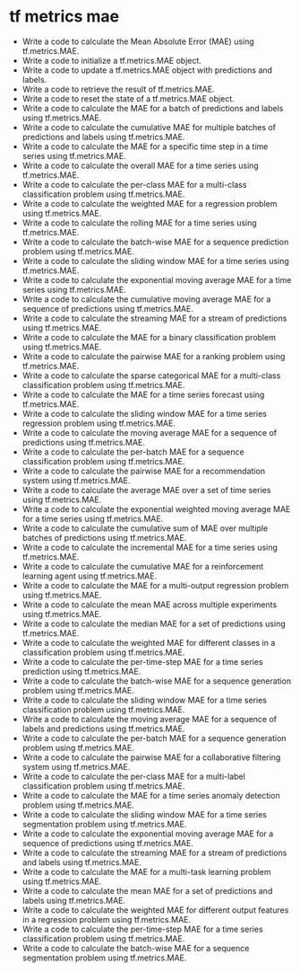 # tf metrics mae

- Write a code to calculate the Mean Absolute Error (MAE) using tf.metrics.MAE.
- Write a code to initialize a tf.metrics.MAE object.
- Write a code to update a tf.metrics.MAE object with predictions and labels.
- Write a code to retrieve the result of tf.metrics.MAE.
- Write a code to reset the state of a tf.metrics.MAE object.
- Write a code to calculate the MAE for a batch of predictions and labels using tf.metrics.MAE.
- Write a code to calculate the cumulative MAE for multiple batches of predictions and labels using tf.metrics.MAE.
- Write a code to calculate the MAE for a specific time step in a time series using tf.metrics.MAE.
- Write a code to calculate the overall MAE for a time series using tf.metrics.MAE.
- Write a code to calculate the per-class MAE for a multi-class classification problem using tf.metrics.MAE.
- Write a code to calculate the weighted MAE for a regression problem using tf.metrics.MAE.
- Write a code to calculate the rolling MAE for a time series using tf.metrics.MAE.
- Write a code to calculate the batch-wise MAE for a sequence prediction problem using tf.metrics.MAE.
- Write a code to calculate the sliding window MAE for a time series using tf.metrics.MAE.
- Write a code to calculate the exponential moving average MAE for a time series using tf.metrics.MAE.
- Write a code to calculate the cumulative moving average MAE for a sequence of predictions using tf.metrics.MAE.
- Write a code to calculate the streaming MAE for a stream of predictions using tf.metrics.MAE.
- Write a code to calculate the MAE for a binary classification problem using tf.metrics.MAE.
- Write a code to calculate the pairwise MAE for a ranking problem using tf.metrics.MAE.
- Write a code to calculate the sparse categorical MAE for a multi-class classification problem using tf.metrics.MAE.
- Write a code to calculate the MAE for a time series forecast using tf.metrics.MAE.
- Write a code to calculate the sliding window MAE for a time series regression problem using tf.metrics.MAE.
- Write a code to calculate the moving average MAE for a sequence of predictions using tf.metrics.MAE.
- Write a code to calculate the per-batch MAE for a sequence classification problem using tf.metrics.MAE.
- Write a code to calculate the pairwise MAE for a recommendation system using tf.metrics.MAE.
- Write a code to calculate the average MAE over a set of time series using tf.metrics.MAE.
- Write a code to calculate the exponential weighted moving average MAE for a time series using tf.metrics.MAE.
- Write a code to calculate the cumulative sum of MAE over multiple batches of predictions using tf.metrics.MAE.
- Write a code to calculate the incremental MAE for a time series using tf.metrics.MAE.
- Write a code to calculate the cumulative MAE for a reinforcement learning agent using tf.metrics.MAE.
- Write a code to calculate the MAE for a multi-output regression problem using tf.metrics.MAE.
- Write a code to calculate the mean MAE across multiple experiments using tf.metrics.MAE.
- Write a code to calculate the median MAE for a set of predictions using tf.metrics.MAE.
- Write a code to calculate the weighted MAE for different classes in a classification problem using tf.metrics.MAE.
- Write a code to calculate the per-time-step MAE for a time series prediction using tf.metrics.MAE.
- Write a code to calculate the batch-wise MAE for a sequence generation problem using tf.metrics.MAE.
- Write a code to calculate the sliding window MAE for a time series classification problem using tf.metrics.MAE.
- Write a code to calculate the moving average MAE for a sequence of labels and predictions using tf.metrics.MAE.
- Write a code to calculate the per-batch MAE for a sequence generation problem using tf.metrics.MAE.
- Write a code to calculate the pairwise MAE for a collaborative filtering system using tf.metrics.MAE.
- Write a code to calculate the per-class MAE for a multi-label classification problem using tf.metrics.MAE.
- Write a code to calculate the MAE for a time series anomaly detection problem using tf.metrics.MAE.
- Write a code to calculate the sliding window MAE for a time series segmentation problem using tf.metrics.MAE.
- Write a code to calculate the exponential moving average MAE for a sequence of predictions using tf.metrics.MAE.
- Write a code to calculate the streaming MAE for a stream of predictions and labels using tf.metrics.MAE.
- Write a code to calculate the MAE for a multi-task learning problem using tf.metrics.MAE.
- Write a code to calculate the mean MAE for a set of predictions and labels using tf.metrics.MAE.
- Write a code to calculate the weighted MAE for different output features in a regression problem using tf.metrics.MAE.
- Write a code to calculate the per-time-step MAE for a time series classification problem using tf.metrics.MAE.
- Write a code to calculate the batch-wise MAE for a sequence segmentation problem using tf.metrics.MAE.